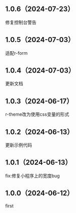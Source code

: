 ## 1.0.6（2024-07-23）
修复控制台警告
## 1.0.5（2024-07-03）
适配r-form
## 1.0.4（2024-07-03）
更新文档
## 1.0.3（2024-06-17）
r-theme改为使用css变量的形式
## 1.0.2（2024-06-13）
更新示例代码
## 1.0.1（2024-06-13）
fix:修复小程序上的宽度bug
## 1.0.0（2024-06-12）
first

